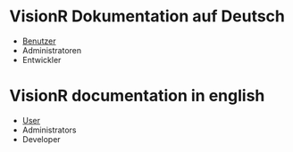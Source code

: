 <!-- TITLE: VisionR Wiki -->
<!-- SUBTITLE: Dokumentation der VisionR Module -->

# VisionR Dokumentation auf Deutsch
* [Benutzer](de-DE/user)
* Administratoren
* Entwickler

# VisionR documentation in english
* [User](en-US/user)
* Administrators
* Developer